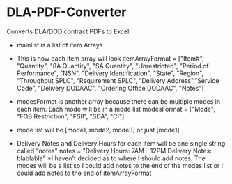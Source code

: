 # DLA-PDF-Converter
Converts DLA/DOD contract PDFs to Excel


- mainlist is a list of item Arrays

- This is how each item array will look
    itemArrayFormat = ["Item#", "Quantity", "8A Quantity", "SA Quantity", "Unrestricted", "Period of Performance",
    "NSN", "Delivery Identification", "State", "Region", "Throughput SPLC", "Requirement SPLC",
    "Delivery Address","Service Code", "Delivery DODAAC", "Ordering Office DODAAC", "Notes"]


- modesFormat is another array because there can be multiple modes in each item. Each mode will be in a mode list
    modesFormat = ["Mode", "FOB Restriction", "FSII", "SDA", "CI"]

- mode list will be [mode1, mode2, mode3] or just [mode1]

- Delivery Notes and Delivery Hours for each item will be one single string called "notes"
    notes = "Delivery Hours: 7AM - 12PM Delivery Notes: blablabla"
    *I haven't decided as to where I should add notes. The modes will be a list so I could add notes to the end of the modes list or I could add notes to the end of itemArrayFormat


